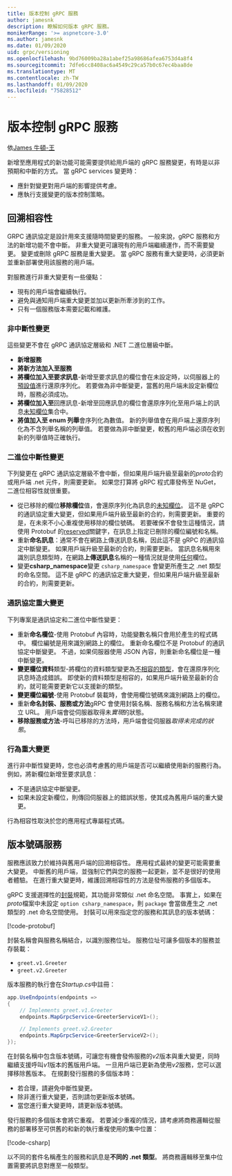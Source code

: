 ```yaml
---
title: 版本控制 gRPC 服務
author: jamesnk
description: 瞭解如何版本 gRPC 服務。
monikerRange: '>= aspnetcore-3.0'
ms.author: jamesnk
ms.date: 01/09/2020
uid: grpc/versioning
ms.openlocfilehash: 9bd76009ba28a1abef25a98686afea6753d4a8f4
ms.sourcegitcommit: 7dfe6cc8408ac6a4549c29ca57b0c67ec4baa8de
ms.translationtype: MT
ms.contentlocale: zh-TW
ms.lasthandoff: 01/09/2020
ms.locfileid: "75828512"
---
```

# <a name="versioning-grpc-services"></a>版本控制 gRPC 服務

依[James 牛頓-王](https://twitter.com/jamesnk)

新增至應用程式的新功能可能需要提供給用戶端的 gRPC 服務變更，有時是以非預期和中斷的方式。 當 gRPC services 變更時：

* 應針對變更對用戶端的影響提供考慮。
* 應執行支援變更的版本控制策略。

## <a name="backwards-compatibility"></a>回溯相容性

GRPC 通訊協定是設計用來支援隨時間變更的服務。 一般來說，gRPC 服務和方法的新增功能不會中斷。 非重大變更可讓現有的用戶端繼續運作，而不需要變更。 變更或刪除 gRPC 服務是重大變更。 當 gRPC 服務有重大變更時，必須更新並重新部署使用該服務的用戶端。

對服務進行非重大變更有一些優點：

* 現有的用戶端會繼續執行。
* 避免與通知用戶端重大變更並加以更新所牽涉到的工作。
* 只有一個服務版本需要記載和維護。

### <a name="non-breaking-changes"></a>非中斷性變更

這些變更不會在 gRPC 通訊協定層級和 .NET 二進位層級中斷。

* **新增服務**
* **將新方法加入至服務**
* **將欄位加入至要求訊息**-新增至要求訊息的欄位會在未設定時，以伺服器上的[預設值](https://developers.google.com/protocol-buffers/docs/proto3#default)進行還原序列化。 若要做為非中斷變更，當舊的用戶端未設定新欄位時，服務必須成功。
* **將欄位加入至**回應訊息-新增至回應訊息的欄位會還原序列化至用戶端上的訊息[未知欄位](https://developers.google.com/protocol-buffers/docs/proto3#unknowns)集合中。
* **將值加入至 enum 列舉**會序列化為數值。 新的列舉值會在用戶端上還原序列化為不含列舉名稱的列舉值。 若要做為非中斷變更，較舊的用戶端必須在收到新的列舉值時正確執行。

### <a name="binary-breaking-changes"></a>二進位中斷性變更

下列變更在 gRPC 通訊協定層級不會中斷，但如果用戶端升級至最新的*proto*合約或用戶端 .net 元件，則需要更新。 如果您打算將 gRPC 程式庫發佈至 NuGet，二進位相容性就很重要。

* 從已移除的欄位**移除欄位**值，會還原序列化為訊息的[未知欄位](https://developers.google.com/protocol-buffers/docs/proto3#unknowns)。 這不是 gRPC 的通訊協定重大變更，但如果用戶端升級至最新的合約，則需要更新。 重要的是，在未來不小心重複使用移除的欄位號碼。 若要確保不會發生這種情況，請使用 Protobuf 的[reserved](https://developers.google.com/protocol-buffers/docs/proto3#reserved)關鍵字，在訊息上指定已刪除的欄位編號和名稱。
* 重新**命名訊息**：通常不會在網路上傳送訊息名稱，因此這不是 gRPC 的通訊協定中斷變更。 如果用戶端升級至最新的合約，則需要更新。 當訊息名稱用來識別訊息類型時，在網路**上傳送訊息**名稱的一種情況就是使用[任何](https://developers.google.com/protocol-buffers/docs/proto3#any)欄位。
* 變更**csharp_namespace**變更 `csharp_namespace` 會變更所產生之 .net 類型的命名空間。 這不是 gRPC 的通訊協定重大變更，但如果用戶端升級至最新的合約，則需要更新。

### <a name="protocol-breaking-changes"></a>通訊協定重大變更

下列專案是通訊協定和二進位中斷性變更：

* 重新**命名欄位**-使用 Protobuf 內容時，功能變數名稱只會用於產生的程式碼中。 欄位編號是用來識別網路上的欄位。 重新命名欄位不是 Protobuf 的通訊協定中斷變更。 不過，如果伺服器使用 JSON 內容，則重新命名欄位是一種中斷變更。
* **變更欄位資料**類型-將欄位的資料類型變更為[不相容的類型](https://developers.google.com/protocol-buffers/docs/proto3#updating)，會在還原序列化訊息時造成錯誤。 即使新的資料類型是相容的，如果用戶端升級至最新的合約，就可能需要更新它以支援新的類型。
* **變更欄位編號**-使用 Protobuf 裝載時，會使用欄位號碼來識別網路上的欄位。
* 重新**命名封裝、服務或方法**gRPC 會使用封裝名稱、服務名稱和方法名稱來建立 URL。 用戶端會從伺服器取得未*實現*的狀態。
* **移除服務或方法**-呼叫已移除的方法時，用戶端會從伺服器*取得未完成的狀態*。

### <a name="behavior-breaking-changes"></a>行為重大變更

進行非中斷性變更時，您也必須考慮舊的用戶端是否可以繼續使用新的服務行為。 例如，將新欄位新增至要求訊息：

* 不是通訊協定中斷變更。
* 如果未設定新欄位，則傳回伺服器上的錯誤狀態，使其成為舊用戶端的重大變更。

行為相容性取決於您的應用程式專屬程式碼。

## <a name="version-number-services"></a>版本號碼服務

服務應該致力於維持與舊用戶端的回溯相容性。 應用程式最終的變更可能需要重大變更。 中斷舊的用戶端，並強制它們與您的服務一起更新，並不是很好的使用者體驗。 在進行重大變更時，維護回溯相容性的方法是發佈服務的多個版本。

gRPC 支援選擇性的[封裝](https://developers.google.com/protocol-buffers/docs/proto3#packages)規範，其功能非常類似 .net 命名空間。 事實上，如果在*proto*檔案中未設定 `option csharp_namespace`，則 `package` 會當做產生之 .net 類型的 .net 命名空間使用。 封裝可以用來指定您的服務和其訊息的版本號碼：

[!code-protobuf[](versioning/sample/greet.v1.proto?highlight=3)]

封裝名稱會與服務名稱結合，以識別服務位址。 服務位址可讓多個版本的服務並存裝載：

* `greet.v1.Greeter`
* `greet.v2.Greeter`

版本服務的執行會在*Startup.cs*中註冊：

```csharp
app.UseEndpoints(endpoints =>
{
    // Implements greet.v1.Greeter
    endpoints.MapGrpcService<GreeterServiceV1>();

    // Implements greet.v2.Greeter
    endpoints.MapGrpcService<GreeterServiceV2>();
});
```

在封裝名稱中包含版本號碼，可讓您有機會發佈服務的*v2*版本與重大變更，同時繼續支援呼叫*v1*版本的舊版用戶端。 一旦用戶端已更新為使用*v2*服務，您可以選擇移除舊版本。 在規劃發行服務的多個版本時：

* 若合理，請避免中斷性變更。
* 除非進行重大變更，否則請勿更新版本號碼。
* 當您進行重大變更時，請更新版本號碼。

發行服務的多個版本會將它重複。 若要減少重複的情況，請考慮將商務邏輯從服務的部署移至可供舊的和新的執行重複使用的集中位置：

[!code-csharp[](versioning/sample/GreeterServiceV1.cs?highlight=10,19)]

以不同的套件名稱產生的服務和訊息是**不同的 .net 類型**。 將商務邏輯移至集中位置需要將訊息對應至一般類型。
